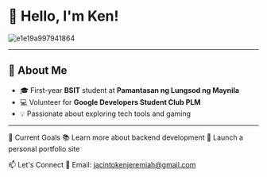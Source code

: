 # 👋 Hello, I'm Ken!
![e1e19a997941864](https://github.com/user-attachments/assets/149a8714-7270-463b-b9a0-1f36563d864c)

---

## 🧠 About Me
- 🎓 First-year **BSIT** student at **Pamantasan ng Lungsod ng Maynila**
- 💻 Volunteer for **Google Developers Student Club PLM**
- 💡 Passionate about exploring tech tools and gaming

---

📌 Current Goals
📚 Learn more about backend development
🚀 Launch a personal portfolio site

📫 Let's Connect
📧 Email: jacintokenjeremiah@gmail.com
